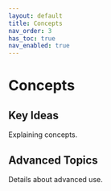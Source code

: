 ```yaml
---
layout: default
title: Concepts
nav_order: 3
has_toc: true
nav_enabled: true
---
```


# Concepts

## Key Ideas

Explaining concepts.

## Advanced Topics

Details about advanced use.

